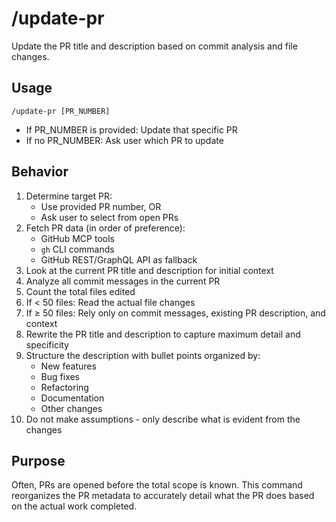 # /update-pr

Update the PR title and description based on commit analysis and file changes.

## Usage

`/update-pr [PR_NUMBER]`

- If PR_NUMBER is provided: Update that specific PR
- If no PR_NUMBER: Ask user which PR to update

## Behavior

1. Determine target PR:
   - Use provided PR number, OR
   - Ask user to select from open PRs
2. Fetch PR data (in order of preference):
   - GitHub MCP tools
   - `gh` CLI commands
   - GitHub REST/GraphQL API as fallback
3. Look at the current PR title and description for initial context
4. Analyze all commit messages in the current PR
5. Count the total files edited
6. If < 50 files: Read the actual file changes
7. If ≥ 50 files: Rely only on commit messages, existing PR description, and context
8. Rewrite the PR title and description to capture maximum detail and specificity
9. Structure the description with bullet points organized by:
   - New features
   - Bug fixes
   - Refactoring
   - Documentation
   - Other changes
10. Do not make assumptions - only describe what is evident from the changes

## Purpose

Often, PRs are opened before the total scope is known. This command reorganizes the PR metadata to accurately detail what the PR does based on the actual work completed.
